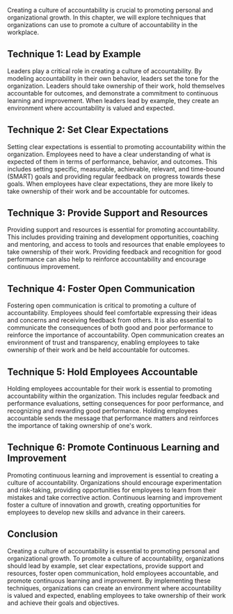 
Creating a culture of accountability is crucial to promoting personal and organizational growth. In this chapter, we will explore techniques that organizations can use to promote a culture of accountability in the workplace.

Technique 1: Lead by Example
----------------------------

Leaders play a critical role in creating a culture of accountability. By modeling accountability in their own behavior, leaders set the tone for the organization. Leaders should take ownership of their work, hold themselves accountable for outcomes, and demonstrate a commitment to continuous learning and improvement. When leaders lead by example, they create an environment where accountability is valued and expected.

Technique 2: Set Clear Expectations
-----------------------------------

Setting clear expectations is essential to promoting accountability within the organization. Employees need to have a clear understanding of what is expected of them in terms of performance, behavior, and outcomes. This includes setting specific, measurable, achievable, relevant, and time-bound (SMART) goals and providing regular feedback on progress towards these goals. When employees have clear expectations, they are more likely to take ownership of their work and be accountable for outcomes.

Technique 3: Provide Support and Resources
------------------------------------------

Providing support and resources is essential for promoting accountability. This includes providing training and development opportunities, coaching and mentoring, and access to tools and resources that enable employees to take ownership of their work. Providing feedback and recognition for good performance can also help to reinforce accountability and encourage continuous improvement.

Technique 4: Foster Open Communication
--------------------------------------

Fostering open communication is critical to promoting a culture of accountability. Employees should feel comfortable expressing their ideas and concerns and receiving feedback from others. It is also essential to communicate the consequences of both good and poor performance to reinforce the importance of accountability. Open communication creates an environment of trust and transparency, enabling employees to take ownership of their work and be held accountable for outcomes.

Technique 5: Hold Employees Accountable
---------------------------------------

Holding employees accountable for their work is essential to promoting accountability within the organization. This includes regular feedback and performance evaluations, setting consequences for poor performance, and recognizing and rewarding good performance. Holding employees accountable sends the message that performance matters and reinforces the importance of taking ownership of one's work.

Technique 6: Promote Continuous Learning and Improvement
--------------------------------------------------------

Promoting continuous learning and improvement is essential to creating a culture of accountability. Organizations should encourage experimentation and risk-taking, providing opportunities for employees to learn from their mistakes and take corrective action. Continuous learning and improvement foster a culture of innovation and growth, creating opportunities for employees to develop new skills and advance in their careers.

Conclusion
----------

Creating a culture of accountability is essential to promoting personal and organizational growth. To promote a culture of accountability, organizations should lead by example, set clear expectations, provide support and resources, foster open communication, hold employees accountable, and promote continuous learning and improvement. By implementing these techniques, organizations can create an environment where accountability is valued and expected, enabling employees to take ownership of their work and achieve their goals and objectives.
